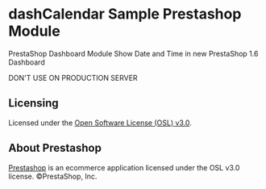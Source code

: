 # dashCalendar Sample Prestashop Module

PrestaShop Dashboard Module
Show Date and Time in new PrestaShop 1.6 Dashboard

DON'T USE ON PRODUCTION SERVER

## Licensing

Licensed under the [Open Software License (OSL) v3.0](http://www.prestashop.com/en/osl-license).

## About Prestashop

[Prestashop](http://www.prestashop.com) is an ecommerce application licensed under the OSL v3.0 license. ©PrestaShop, Inc.

